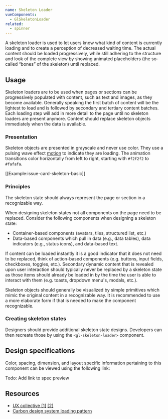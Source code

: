 ```yaml
---
name: Skeleton Loader
vueComponents:
  - GlSkeletonLoader
related:
  - spinner
---
```


A skeleton loader is used to let users know what kind of content is currently loading and to create a perception of decreased waiting time. The actual content should be loaded progressively, while still adhering to the structure and look of the complete view by showing animated placeholders (the so-called “bones” of the skeleton) until replaced.

## Usage

Skeleton loaders are to be used when pages or sections can be progressively populated with content, such as text and images, as they become available. Generally speaking the first batch of content will be the lightest to load and is followed by secondary and tertiary content batches. Each loading step will add in more detail to the page until no skeleton loaders are present anymore. Content should replace skeleton objects immediately when the data is available.

### Presentation

Skeleton objects are presented in grayscale and never use color. They use a pulsing wave effect [motion](/foundations/motion) to indicate they are loading. The animation transitions color horizontally from left to right, starting with `#f2f2f2` to `#fafafa`.

[[Example:issue-card-skeleton-basic]]

### Principles

The skeleton state should always represent the page or section in a recognizable way.

When designing skeleton states not all components on the page need to be replaced. Consider the following components when designing a skeleton state:
* Container-based components (avatars, tiles, structured list, etc.)
* Data-based components which pull in data (e.g., data tables), data indicators (e.g., status icons), and data-based text.

If content can be loaded instantly it is a good indicator that it does not need to be replaced, think of action-based components (e.g. buttons, input fields, checkboxes, toggles, etc.). Secondary dynamic content that is revealed upon user interaction should typically never be replaced by a skeleton state as those items should already be loaded in by the time the user is able to interact with them (e.g. toasts, dropdown menu's, modals, etc.).

Skeleton objects should generally be visualized by simple primitives which mimic the original content in a recognizable way. It is recommended to use a more elaborate form if that is needed to make the component recognizable.

### Creating skeleton states

Designers should provide additional skeleton state designs. Developers can then recreate those by using the `<gl-skeleton-loader>` component.

## Design specifications

Color, spacing, dimension, and layout specific information pertaining to this component can be viewed using the following link:

Todo: Add link to spec preview

## Resources

* [UX collective [1]](https://uxdesign.cc/designing-a-skeleton-loader-6de1b4201c4e) [[2]](https://uxdesign.cc/what-you-should-know-about-skeleton-screens-a820c45a571a)
* [Carbon design system loading pattern](https://www.carbondesignsystem.com/patterns/loading/)
